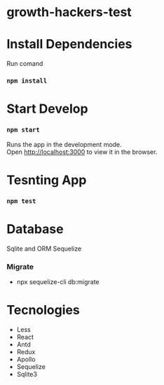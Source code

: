 # growth-hackers-test


# Install Dependencies

Run comand

### `npm install`

# Start Develop

### `npm start`

Runs the app in the development mode.<br />
Open [http://localhost:3000](http://localhost:3000) to view it in the browser.

# Tesnting App

### `npm test`

# Database

Sqlite and ORM Sequelize

### Migrate

- npx sequelize-cli db:migrate

# Tecnologies

- Less
- React
- Antd
- Redux
- Apollo
- Sequelize
- Sqlite3
